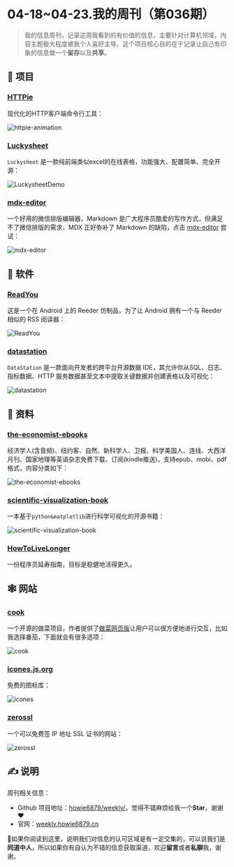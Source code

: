 # 04-18~04-23.我的周刊（第036期）

> 我的信息周刊，记录这周我看到的有价值的信息，主要针对计算机领域，内容主题极大程度被我个人喜好主导。这个项目核心目的在于记录让自己有印象的信息做一个**留存**以及**共享**。

## 🎯 项目

### [HTTPie](https://github.com/httpie/httpie)

现代化的HTTP客户端命令行工具：

![httpie-animation](https://img.turingark.com/uPic/httpie-animation.gif)

### [Luckysheet](https://github.com/mengshukeji/Luckysheet)

`Luckysheet` 是一款纯前端类似excel的在线表格，功能强大、配置简单、完全开源：

![LuckysheetDemo](https://img.turingark.com/uPic/LuckysheetDemo.gif)

### [mdx-editor](https://github.com/maqi1520/mdx-editor)

一个好用的微信排版编辑器，Markdown 是广大程序员酷爱的写作方式，但满足不了微信排版的需求，MDX 正好弥补了 Markdown 的缺陷，点击 [mdx-editor](https://editor.runjs.cool/) 尝试：

![mdx-editor](https://img.turingark.com/uPic/mdx-editor.jpg)

## 🤖 软件

### [ReadYou](https://github.com/Ashinch/ReadYou)

这是一个在 Android 上的 Reeder 仿制品，为了让 Android 拥有一个与 Reeder 相似的 RSS 阅读器：

![ReadYou](https://img.turingark.com/uPic/ReadYou.jpg)

### [datastation](https://github.com/multiprocessio/datastation)

`DataStation` 是一款面向开发者的跨平台开源数据 IDE，其允许你从SQL、日志、指标数据、HTTP 服务数据甚至文本中提取关键数据并创建表格以及可视化：

![datastation](https://img.turingark.com/uPic/datastation.jpg)


## 👀 资料

### [the-economist-ebooks](https://github.com/hehonghui/the-economist-ebooks)

经济学人(含音频)、纽约客、自然、新科学人、卫报、科学美国人、连线、大西洋月刊、国家地理等英语杂志免费下载、订阅(kindle推送)，支持epub、mobi、pdf格式，内容分类如下：

![the-economist-ebooks](https://img.turingark.com/uPic/the-economist-ebooks.jpg)

### [scientific-visualization-book](https://github.com/rougier/scientific-visualization-book)

一本基于`python&matplotlib`进行科学可视化的开源书籍：

![scientific-visualization-book](https://img.turingark.com/uPic/scientific-visualization-book.jpg)

### [HowToLiveLonger](https://github.com/geekan/HowToLiveLonger)

一份程序员延寿指南，目标是稳健地活得更久。

## 🕸 网站

### [cook](https://github.com/YunYouJun/cook)

一个开源的做菜项目，作者提供了[做菜网页版](https://cook.yunyoujun.cn/)让用户可以很方便地进行交互，比如我选择番茄，下面就会有很多选项：

![cook](https://img.turingark.com/uPic/cook.jpg)

### [icones.js.org](https://icones.js.org/)

免费的图标库：

![icones](https://img.turingark.com/uPic/icones.jpg)

### [zerossl](https://zerossl.com/)

一个可以免费签 IP 地址 SSL 证书的网站：

![zerossl](https://img.turingark.com/uPic/zerossl.jpg)

## ✍️ 说明

周刊相关信息：

- Github 项目地址：[howie6879/weekly/](https://github.com/howie6879/weekly/)，觉得不错麻烦给我一个**Star**，谢谢 ❤️
- 官网：[weekly.howie6879.cn](https://weekly.howie6879.cn/)

🙌如果你阅读到这里，说明我们对信息的认可区域是有一定交集的，可以说我们是**同道中人**，所以如果你有自认为不错的信息获取渠道，欢迎**留言**或者**私聊**我，谢谢。